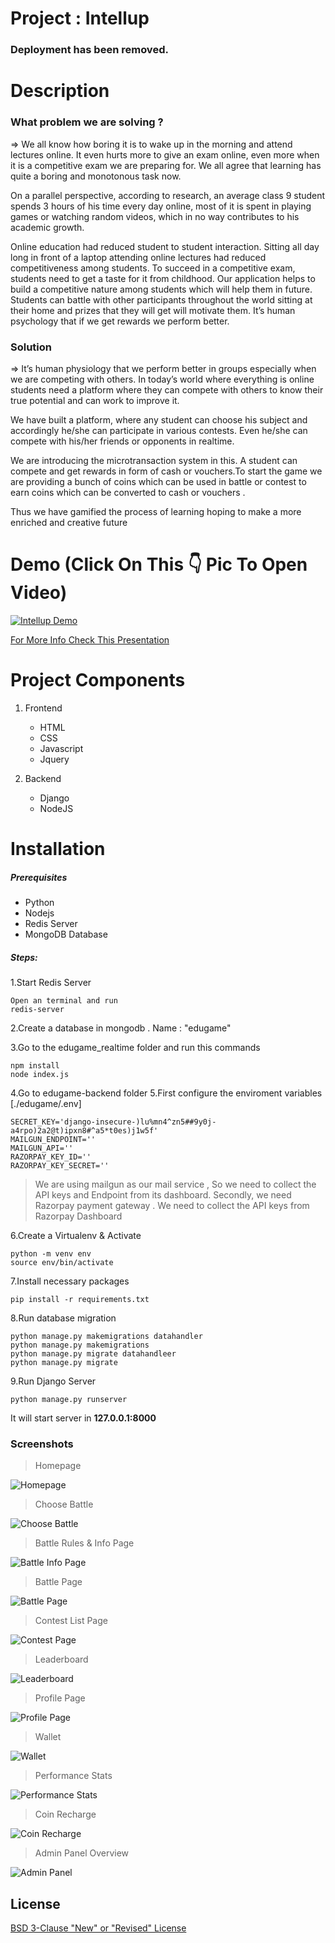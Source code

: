 # Project : Intellup

### Deployment has been removed.

<!-- #### Project is live in [http://3.7.232.152/](http://3.7.232.152/) -->
<!-- You can simply login by this accounts or register a new one.
Dummy Accounts :
```
Username : user1
Password : 12345

Username : user2
Password : 12345
```

You can visit admin panel located at [http://3.7.232.152/admin/](http://3.7.232.152/admin/) -->

<!-- Admin login details :
```
Username : admin
Password : 123456
``` -->

# Description
### What problem we are solving ?
=> We all know how boring it is to wake up in the morning and attend lectures online. It even hurts more to give an exam online, even more when it is a competitive exam we are preparing for. We all agree that learning has quite a boring and monotonous task now.

On a parallel perspective, according to research, an average class 9 student spends 3 hours of his time every day online, most of it is spent in playing games or watching random videos, which in no way contributes to his academic growth.


Online education had reduced student to student interaction. Sitting all day long in front of a laptop attending online lectures had reduced competitiveness among students. To succeed in a competitive exam, students need to get a taste for it from childhood. Our application helps to build a competitive nature among students which will help them in future. Students can battle with other participants throughout the world sitting at their home and prizes that they will get will motivate them. It’s human psychology that if we get rewards we perform better.


### Solution 
=> It’s human physiology that we perform better in groups especially when we are competing with others. In today’s world where everything is online students need a platform where they can compete with others to know their true potential and can work to improve it. 


We have built a platform, where any student can choose his subject and accordingly he/she can participate in various contests. Even he/she can compete with his/her friends or opponents in realtime.

We are introducing the microtransaction system in this. A student can compete and get rewards in form of cash or vouchers.To start the game we are providing a bunch of coins which can be used in battle or contest to earn coins which can be converted to cash or vouchers .

Thus we have gamified the process of learning hoping to make a more enriched and creative future



# Demo (Click On This 👇 Pic To Open Video)

[![Intellup Demo](https://raw.githubusercontent.com/Tanmoy741127/Intellup/main/screenshots/video.gif)](https://youtu.be/6-EcysQV_uU "Intellup Demo")

[For More Info Check This Presentation](https://raw.githubusercontent.com/Tanmoy741127/Intellup/f3de96e4407a88e2bb4cfe97b79a74444c55c767/screenshots/presentation.pdf)


# Project Components

1. Frontend
	- HTML
	- CSS
	- Javascript
	- Jquery

2. Backend
	- Django
	- NodeJS

# Installation
##### Prerequisites
- Python
- Nodejs
- Redis Server
-  MongoDB Database

##### Steps:
1.Start Redis Server

```
Open an terminal and run
redis-server
```

2.Create a database in mongodb . Name : "edugame" 

3.Go to the edugame_realtime folder and run this commands

```
npm install
node index.js

```
4.Go to edugame-backend folder
5.First configure the enviroment variables [./edugame/.env]

```
SECRET_KEY='django-insecure-)lu%mn4^zn5##9y0j-a4rpo)2a2@t)ipxn8#^a5*t0es)j1w5f'
MAILGUN_ENDPOINT=''
MAILGUN_API=''
RAZORPAY_KEY_ID=''
RAZORPAY_KEY_SECRET=''
```
> We are using mailgun as our mail service , So we need to collect the API keys and Endpoint from its dashboard. Secondly, we need Razorpay payment gateway . We need to collect the API keys from Razorpay Dashboard

6.Create a Virtualenv & Activate
```
python -m venv env
source env/bin/activate
```
7.Install necessary packages
```
pip install -r requirements.txt
```
8.Run database migration
```
python manage.py makemigrations datahandler
python manage.py makemigrations
python manage.py migrate datahandleer
python manage.py migrate
```

9.Run Django Server
```
python manage.py runserver
```

It will start server in **127.0.0.1:8000**

### Screenshots
> Homepage

![Homepage](https://raw.githubusercontent.com/Tanmoy741127/Intellup/main/screenshots/1.png)

> Choose Battle

![Choose Battle](https://raw.githubusercontent.com/Tanmoy741127/Intellup/main/screenshots/2.png)

> Battle Rules & Info Page

![Battle Info Page](https://raw.githubusercontent.com/Tanmoy741127/Intellup/main/screenshots/3.png)

> Battle Page

![Battle Page](https://raw.githubusercontent.com/Tanmoy741127/Intellup/main/screenshots/4.png)

> Contest List Page

![Contest Page](https://raw.githubusercontent.com/Tanmoy741127/Intellup/main/screenshots/7.png)

> Leaderboard

![Leaderboard](https://raw.githubusercontent.com/Tanmoy741127/Intellup/main/screenshots/8.png)

> Profile Page

![Profile Page](https://raw.githubusercontent.com/Tanmoy741127/Intellup/main/screenshots/9.png)

> Wallet

![Wallet](https://raw.githubusercontent.com/Tanmoy741127/Intellup/main/screenshots/10.png)

> Performance Stats 

![Performance Stats ](https://raw.githubusercontent.com/Tanmoy741127/Intellup/main/screenshots/11.png)

> Coin Recharge

![Coin Recharge](https://raw.githubusercontent.com/Tanmoy741127/Intellup/main/screenshots/12.png)

> Admin Panel Overview

![Admin Panel](https://raw.githubusercontent.com/Tanmoy741127/Intellup/main/screenshots/6.png)

## License
[BSD 3-Clause "New" or "Revised" License](https://github.com/Tanmoy741127/Intellup/blob/main/LICENSE)
